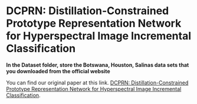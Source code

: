 # DCPRN: Distillation-Constrained Prototype Representation Network for Hyperspectral Image Incremental Classification



**In the Dataset folder, store the Botswana, Houston, Salinas data sets that you downloaded from the official website**



You can find our original paper at this link.
[DCPRN: Distillation-Constrained Prototype Representation Network for Hyperspectral Image Incremental Classification](https://ieeexplore.ieee.org/document/10416249). 
